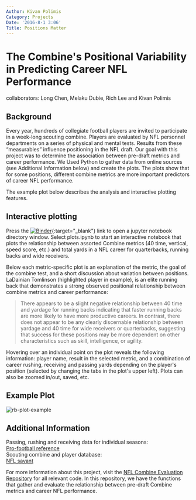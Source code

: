```yaml
---
Author: Kivan Polimis
Category: Projects
Date: '2016-8-1 3:06'
Title: Positions Matter
---
```


The Combine's Positional Variability in Predicting Career NFL Performance
=========================================================================
collaborators: Long Chen, Melaku Dubie, Rich Lee and Kivan Polimis

## Background
Every year, hundreds of collegiate football players are invited to participate in a week-long scouting combine. Players are evaluated by NFL personnel departments on a series of physical and mental tests. Results from these “measurables” influence positioning in the NFL draft. Our goal with this project was to determine the association between pre-draft metrics and career performance. We Used Python to gather data from online sources (see Additional Information below) and create the plots. The plots show that for some positions, different combine metrics are more important predictors of career NFL performance. 

The example plot below describes the analysis and interactive plotting features.

## Interactive plotting
Press the [![Binder](http://mybinder.org/badge.svg)](http://mybinder.org:/repo/kpolimis/nfl-combine-evaluation-plots){:target="_blank"} link to open a jupyter notebook directory window.
Select plots.ipynb to start an interactive notebook that plots the relationship between assorted Combine
metrics (40 time, vertical, speed score, etc.) and total yards in a NFL career for quarterbacks, running backs and wide receivers. 

Below each metric-specific plot is an explanation of the metric, the goal of the combine test, and a short discussion about variation between positions. LaDainian Tomlinson (highlighted player in example), is an elite running back that demonstrates a strong observed positional relationship between combine metrics and career performance: 

> There appears to be a slight negative relationship between 40 time and yardage for running backs indicating that faster running backs are more likely to have more productive careers. In contrast, there does not appear to be any clearly discernable relationship between yardage and 40 time for wide receivers or quarterbacks, suggesting that success for these positions may be more dependent on other characteristics such as skill, intelligence, or agility. 

Hovering over an individual point on the plot reveals the following information: player name, result in the selected metric, and a combination of career rushing, receiving and passing yards depending on the player's position (selected by changing the tabs in the plot's upper left). Plots can also be zoomed in/out, saved, etc.

## Example Plot 
![rb-plot-example](../../images/rb-plot-example.png)

## Additional Information
Passing, rushing and receiving data for individual seasons:  
[Pro-football reference](http://www.pro-football-reference.com/years/2015/passing.htm)  
Scouting combine and player database:  
[NFL savant](http://www.nflsavant.com/about.php) 

For more information about this project, visit the [NFL Combine Evaluation Repository](https://github.com/kpolimis/nfl-combine-evaluation) for all relevant code.
In this repository, we have the functions that gather and evaluate the relationship between pre-draft Combine metrics and career NFL performance.

